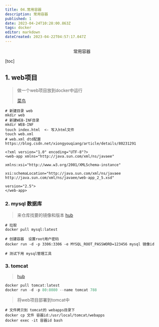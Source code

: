 ```yaml
---
title: 04.常用容器
description: 常用容器
published: 1
date: 2023-04-24T10:28:00.863Z
tags: docker
editor: markdown
dateCreated: 2023-04-22T04:57:17.047Z
---
```


<center>常用容器</center>





[toc]





## 1. web项目

> 做一个web项目放到docker中运行
>
> [菜鸟](https://www.runoob.com/docke)

```shell
# 新建目录 web
mkdir web 
# 新建WEB-INF目录
mkdir WEB-INF
touch index.html  <- 写入html文件
touch web.xml  
# web.xml dtd配置  https://blog.csdn.net/xiongyouqiang/article/details/80231291
```

```xml-dtd
<?xml version="1.0" encoding="UTF-8"?>  
<web-app xmlns="http://java.sun.com/xml/ns/javaee"  

xmlns:xsi="http://www.w3.org/2001/XMLSchema-instance"  

xsi:schemaLocation="http://java.sun.com/xml/ns/javaee http://java.sun.com/xml/ns/javaee/web-app_2_5.xsd"  

version="2.5">  
</web-app>  
```



### 2. mysql 数据库

> 来仓库找要的镜像和版本 [hub](https://hub.docker.com/)

```shell
# 拉取
docker pull mysql:latest

# 创建容器  设置root用户密码
docker run -d -p 3306:3306 -e MYSQL_ROOT_PASSWORD=123456 mysql 镜像id 

# 测试下用 mysql管理工具
```



### 3. tomcat 

>  [hub](https://hub.docker.com/)

```go
docker pull tomcat:latest
docker run -d -p 80:8080 --name tomcat 788
```

> 将web项目部署到tomcat中

```shell
# 文件拷贝到 tomcat的 webapps目录下
docker cp 文件 容器id:/usr/local/tomcat/webapps 
docker exec -it 容器id bash
```



